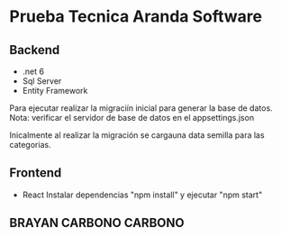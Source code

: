 # Prueba Tecnica Aranda Software

## Backend
- .net 6
- Sql Server 
- Entity Framework

Para ejecutar realizar la migraciín inicial para generar la base de datos.
Nota: verificar el servidor de base de datos en el appsettings.json

Inicalmente al realizar la migración se cargauna data semilla para las categorias.

## Frontend
- React
Instalar dependencias "npm install" y ejecutar "npm start"

## BRAYAN CARBONO CARBONO


